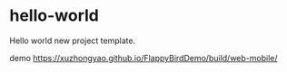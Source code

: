 # hello-world
Hello world new project template.

demo https://xuzhongyao.github.io/FlappyBirdDemo/build/web-mobile/